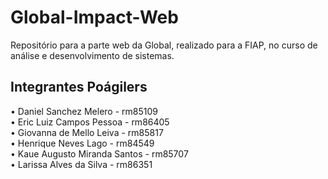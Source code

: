 # Global-Impact-Web
Repositório para a parte web da Global, realizado para a FIAP, no curso de análise e desenvolvimento de sistemas.

## Integrantes Poágilers

• Daniel Sanchez Melero             - rm85109<br>
• Eric Luiz Campos Pessoa           - rm86405<br>
• Giovanna de Mello Leiva          - rm85817<br>
• Henrique Neves Lago              - rm84549<br>
• Kaue Augusto Miranda Santos      - rm85707<br>
• Larissa Alves da Silva           - rm86351<br>
